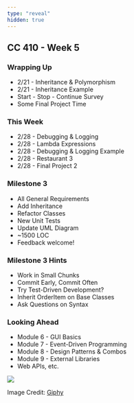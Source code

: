 ```yaml
---
type: "reveal"
hidden: true
---
```

<section>
	<h2>CC 410 - Week 5</h2>
</section>
<section>
	<h3>Wrapping Up</h3>
	<ul>
		<li>2/21 - Inheritance & Polymorphism</li>
		<li>2/21 - Inheritance Example</li>
		<li>Start - Stop - Continue Survey</li>
		<li>Some Final Project Time</li>
	</ul>
</section>
<section>
	<h3>This Week</h3>
	<ul>
		<li>2/28 - Debugging & Logging</li>
		<li>2/28 - Lambda Expressions</li>
		<li>2/28 - Debugging & Logging Example</li>
		<li>2/28 - Restaurant 3</li>
		<li>2/28 - Final Project 2</li>
	</ul>
</section>
<section>
	<h3>Milestone 3</h3>
	<ul>
		<li>All General Requirements</li>
		<li>Add Inheritance</li>
		<li>Refactor Classes</li>
		<li>New Unit Tests</li>
		<li>Update UML Diagram</li>
		<li>~1500 LOC</li>
		<li>Feedback welcome!</li>
	</ul>
</section>
<section>
	<h3>Milestone 3 Hints</h3>
	<ul>
		<li>Work in Small Chunks</li>
		<li>Commit Early, Commit Often</li>
		<li>Try Test-Driven Development?</li>
		<li>Inherit OrderItem on Base Classes</li>
		<li>Ask Questions on Syntax</li>
	</ul>
</section>
<section>
	<h3>Looking Ahead</h3>
	<ul>
		<li>Module 6 - GUI Basics</li>
		<li>Module 7 - Event-Driven Programming</li>
		<li>Module 8 - Design Patterns & Combos</li>
		<li>Module 9 - External Libraries
		<li>Web APIs, etc.</li>
	</ul>
</section>
<section>
	<img class="plain stretch" src="https://media.giphy.com/media/3o6Mb7smQD0aeAwW0o/giphy.gif">
	<p class="imagecredit">Image Credit: <a href="https://giphy.com/gifs/season-15-the-simpsons-15x1-3o6Mb7smQD0aeAwW0o/media">Giphy</a></p>
</section>